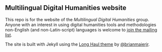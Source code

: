 ## Multilingual Digital Humanities website
This repo is for the website of the *Multilingual Digital Humanities* group. Anyone with an interest in using digital humanities tools and methodologies non-English (and non-Latin-script) languages is welcome to [join the mailing list](https://mailman.stanford.edu/mailman/listinfo/multilingual-dh).

The site is built with Jekyll using the [Long Haul theme](http://github.com/brianmaierjr/long-haul) by [@brianmaierjr](https://twitter.com/brianmaierjr).